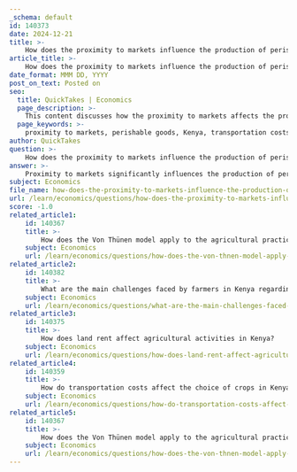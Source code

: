 ```yaml
---
_schema: default
id: 140373
date: 2024-12-21
title: >-
    How does the proximity to markets influence the production of perishable goods in Kenya?
article_title: >-
    How does the proximity to markets influence the production of perishable goods in Kenya?
date_format: MMM DD, YYYY
post_on_text: Posted on
seo:
  title: QuickTakes | Economics
  page_description: >-
    This content discusses how the proximity to markets affects the production of perishable goods in Kenya, focusing on transportation costs, market access, quality preservation, and local demand dynamics.
  page_keywords: >-
    proximity to markets, perishable goods, Kenya, transportation costs, market access, quality preservation, local demand, supply conditions, agricultural zoning, infrastructure development
author: QuickTakes
question: >-
    How does the proximity to markets influence the production of perishable goods in Kenya?
answer: >-
    Proximity to markets significantly influences the production of perishable goods in Kenya due to several interrelated factors, primarily revolving around transportation costs, market access, and the nature of the goods themselves.\n\n1. **Transportation Costs**: Perishable goods, such as fruits, vegetables, and dairy products, have a limited shelf life. As a result, the cost of transportation becomes a critical factor in determining their market price and viability. The Von Thünen model illustrates that agricultural activities are organized in concentric rings around a central market, with more perishable goods being produced closer to the market to minimize transportation costs. This model is particularly relevant in Kenya, where the distance to urban markets can significantly affect the profitability of perishable goods.\n\n2. **Market Access**: The closer producers are to urban markets, the more likely they are to sell their products quickly and at higher prices. For instance, smallholder dairy farmers located within 15 km of Nakuru Town can access urban markets more efficiently than those situated 20 to 50 km away. This proximity allows them to respond rapidly to market demands and reduces the risk of spoilage, thereby enhancing their income potential.\n\n3. **Quality Preservation**: The need for a robust cold chain infrastructure is paramount for preserving the quality of perishable goods during transportation. In Kenya, logistics systems have traditionally been tailored to air freight, which is faster but also more expensive. The COVID-19 pandemic highlighted the limitations of this system, as many airfreight options were disrupted, leading to increased costs and reduced availability of fresh produce in international markets. Therefore, proximity to markets not only affects transportation costs but also the ability to maintain product quality.\n\n4. **Local Demand and Supply Conditions**: The prices of perishable goods in Kenya are often determined by local demand and supply rather than international market fluctuations. This localized pricing structure means that producers closer to urban centers can better capitalize on local demand, further incentivizing the production of perishable goods near these markets.\n\nIn summary, the proximity to markets in Kenya plays a crucial role in the production of perishable goods by influencing transportation costs, market access, quality preservation, and local pricing dynamics. This relationship underscores the importance of strategic agricultural zoning and infrastructure development to support the efficient distribution of perishable products.
subject: Economics
file_name: how-does-the-proximity-to-markets-influence-the-production-of-perishable-goods-in-kenya.md
url: /learn/economics/questions/how-does-the-proximity-to-markets-influence-the-production-of-perishable-goods-in-kenya
score: -1.0
related_article1:
    id: 140367
    title: >-
        How does the Von Thünen model apply to the agricultural practices in Kenya?
    subject: Economics
    url: /learn/economics/questions/how-does-the-von-thnen-model-apply-to-the-agricultural-practices-in-kenya
related_article2:
    id: 140382
    title: >-
        What are the main challenges faced by farmers in Kenya regarding transportation?
    subject: Economics
    url: /learn/economics/questions/what-are-the-main-challenges-faced-by-farmers-in-kenya-regarding-transportation
related_article3:
    id: 140375
    title: >-
        How does land rent affect agricultural activities in Kenya?
    subject: Economics
    url: /learn/economics/questions/how-does-land-rent-affect-agricultural-activities-in-kenya
related_article4:
    id: 140359
    title: >-
        How do transportation costs affect the choice of crops in Kenya?
    subject: Economics
    url: /learn/economics/questions/how-do-transportation-costs-affect-the-choice-of-crops-in-kenya
related_article5:
    id: 140367
    title: >-
        How does the Von Thünen model apply to the agricultural practices in Kenya?
    subject: Economics
    url: /learn/economics/questions/how-does-the-von-thnen-model-apply-to-the-agricultural-practices-in-kenya
---
```


&nbsp;